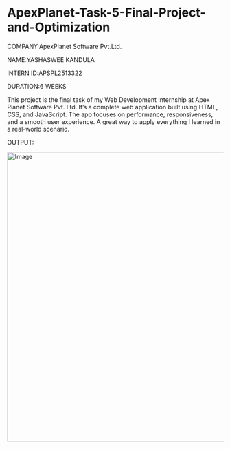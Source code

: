 # ApexPlanet-Task-5-Final-Project-and-Optimization

COMPANY:ApexPlanet Software Pvt.Ltd.

NAME:YASHASWEE KANDULA

INTERN ID:APSPL2513322

DURATION:6 WEEKS

This project is the final task of my Web Development Internship at Apex Planet Software Pvt. Ltd.
It’s a complete web application built using HTML, CSS, and JavaScript.
The app focuses on performance, responsiveness, and a smooth user experience.
A great way to apply everything I learned in a real-world scenario.

OUTPUT:

<img width="1581" height="673" alt="Image" src="https://github.com/user-attachments/assets/8ab77ce4-1c40-4bd6-9858-985cb70236ce" />
